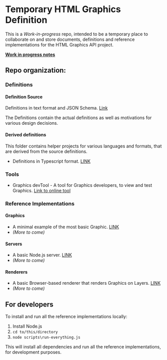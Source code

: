 # Temporary HTML Graphics Definition

This is a _Work-in-progress_ repo, intended to be a temporary place to collaborate on and store documents, definitions and reference implementations
for the HTML Graphics API project.

**[Work in progress notes](WIP-notes.md)**

## Repo organization:

### Definitions

#### Definition Source

Definitions in text format and JSON Schema. [Link](/definition/definition/README.md)

The Definitions contain the actual definitions as well as motivations for various design decisions.

#### Derived definitions

This folder contains helper projects for various languages and formats, that are derived from the source definitions.

- Definitions in Typescript format. [LINK](/definition/derived/typescript/README.md)

### Tools

- Graphics devTool - A tool for Graphics developers, to view and test Graphics.
  [Link to online tool](https://superflytv.github.io/tmp-GraphicsDefinition/tools/graphics-devtool/dist/index.html)

### Reference Implementations

#### Graphics

- A minimal example of the most basic Graphic. [LINK](/reference/graphics/minimal/README.md)
- _(More to come)_

#### Servers

- A basic Node.js server. [LINK](/reference/servers/nodejs-basic/README.md)
- _(More to come)_

#### Renderers

- A basic Browser-based renderer that renders Graphics on Layers. [LINK](/reference/renderers/browser-based-layered/README.md)
- _(More to come)_

## For developers

To install and run all the reference implementations locally:

1. Install Node.js
2. `cd to/this/directory`
3. `node scripts\run-everything.js`

This will install all dependencies and run all the reference implementations,
for development purposes.
